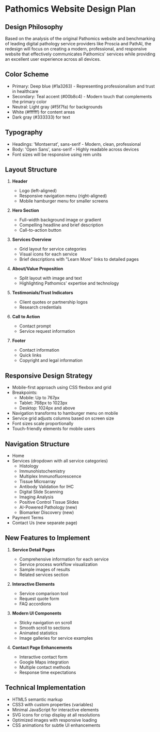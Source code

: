 # Pathomics Website Design Plan

## Design Philosophy
Based on the analysis of the original Pathomics website and benchmarking of leading digital pathology service providers like Proscia and PathAI, the redesign will focus on creating a modern, professional, and responsive website that effectively communicates Pathomics' services while providing an excellent user experience across all devices.

## Color Scheme
- Primary: Deep blue (#1a3263) - Representing professionalism and trust in healthcare
- Secondary: Teal accent (#00b8c4) - Modern touch that complements the primary color
- Neutral: Light gray (#f5f7fa) for backgrounds
- White (#ffffff) for content areas
- Dark gray (#333333) for text

## Typography
- Headings: 'Montserrat', sans-serif - Modern, clean, professional
- Body: 'Open Sans', sans-serif - Highly readable across devices
- Font sizes will be responsive using rem units

## Layout Structure
1. **Header**
   - Logo (left-aligned)
   - Responsive navigation menu (right-aligned)
   - Mobile hamburger menu for smaller screens

2. **Hero Section**
   - Full-width background image or gradient
   - Compelling headline and brief description
   - Call-to-action button

3. **Services Overview**
   - Grid layout for service categories
   - Visual icons for each service
   - Brief descriptions with "Learn More" links to detailed pages

4. **About/Value Proposition**
   - Split layout with image and text
   - Highlighting Pathomics' expertise and technology

5. **Testimonials/Trust Indicators**
   - Client quotes or partnership logos
   - Research credentials

6. **Call to Action**
   - Contact prompt
   - Service request information

7. **Footer**
   - Contact information
   - Quick links
   - Copyright and legal information

## Responsive Design Strategy
- Mobile-first approach using CSS flexbox and grid
- Breakpoints:
  - Mobile: Up to 767px
  - Tablet: 768px to 1023px
  - Desktop: 1024px and above
- Navigation transforms to hamburger menu on mobile
- Service grid adjusts columns based on screen size
- Font sizes scale proportionally
- Touch-friendly elements for mobile users

## Navigation Structure
- Home
- Services (dropdown with all service categories)
  - Histology
  - Immunohistochemistry
  - Multiplex Immunofluorescence
  - Tissue Microarray
  - Antibody Validation for IHC
  - Digital Slide Scanning
  - Imaging Analysis
  - Positive Control Tissue Slides
  - AI-Powered Pathology (new)
  - Biomarker Discovery (new)
- Payment Terms
- Contact Us (new separate page)

## New Features to Implement
1. **Service Detail Pages**
   - Comprehensive information for each service
   - Service process workflow visualization
   - Sample images of results
   - Related services section

2. **Interactive Elements**
   - Service comparison tool
   - Request quote form
   - FAQ accordions

3. **Modern UI Components**
   - Sticky navigation on scroll
   - Smooth scroll to sections
   - Animated statistics
   - Image galleries for service examples

4. **Contact Page Enhancements**
   - Interactive contact form
   - Google Maps integration
   - Multiple contact methods
   - Response time expectations

## Technical Implementation
- HTML5 semantic markup
- CSS3 with custom properties (variables)
- Minimal JavaScript for interactive elements
- SVG icons for crisp display at all resolutions
- Optimized images with responsive loading
- CSS animations for subtle UI enhancements

